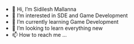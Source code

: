 - 👋 Hi, I’m Sidilesh Mallanna
- 👀 I’m interested in SDE and Game Development
- 🌱 I’m currently learning Game Development 
- 💞️ I’m looking to learn everything new
- 📫 How to reach me ...

<!---
arjunmallana/arjunmallana is a ✨ special ✨ repository because its `README.md` (this file) appears on your GitHub profile.
You can click the Preview link to take a look at your changes.
--->
